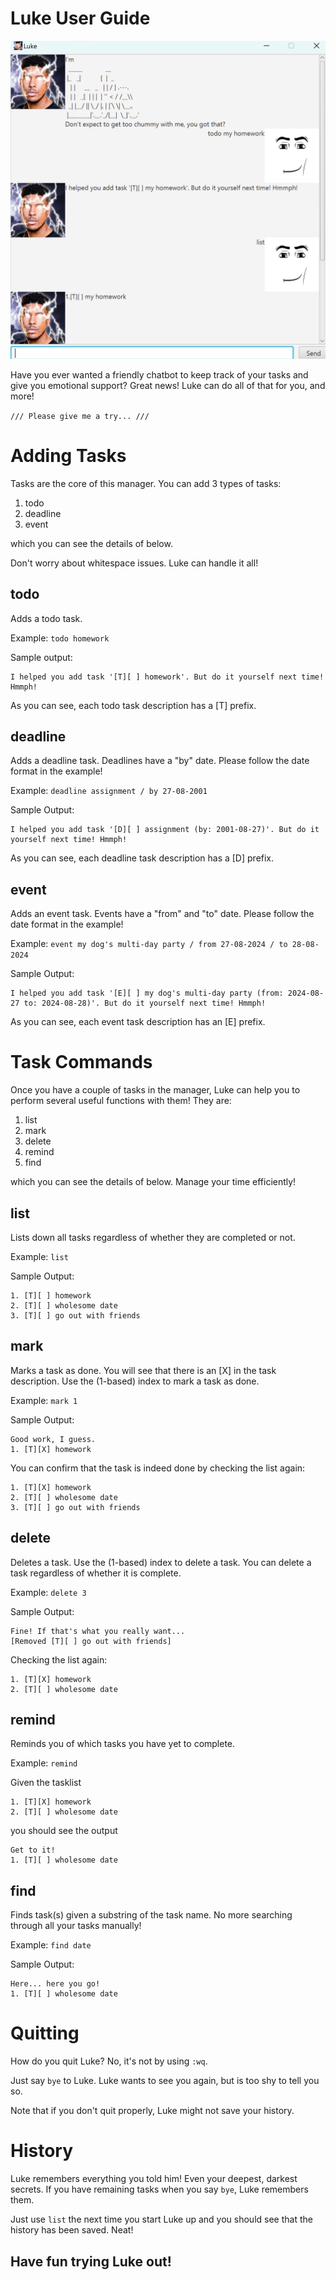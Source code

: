 # Luke User Guide

![UI image](./Ui.png)

Have you ever wanted a friendly chatbot to keep track of your tasks and
give you emotional support? Great news! Luke can do all of that for you, 
and more! 

`/// Please give me a try... ///`

# Adding Tasks

Tasks are the core of this manager. You can add 3 types of tasks: 

1. todo
2. deadline
3. event

which you can see the details of below.

Don't worry about whitespace issues. Luke can handle it all!

## todo

Adds a todo task. 

Example: `todo homework`

Sample output:

```
I helped you add task '[T][ ] homework'. But do it yourself next time! Hmmph!
```

As you can see, each todo task description has a [T] prefix.

## deadline

Adds a deadline task. Deadlines have a "by" date. 
Please follow the date format in the example!

Example: `deadline assignment / by 27-08-2001`

Sample Output:

```
I helped you add task '[D][ ] assignment (by: 2001-08-27)'. But do it yourself next time! Hmmph!
```

As you can see, each deadline task description has a [D] prefix.

## event

Adds an event task. Events have a "from" and "to" date. 
Please follow the date format in the example!

Example: `event my dog's multi-day party / from 27-08-2024 / to 28-08-2024`

Sample Output:

```
I helped you add task '[E][ ] my dog's multi-day party (from: 2024-08-27 to: 2024-08-28)'. But do it yourself next time! Hmmph!
```

As you can see, each event task description has an [E] prefix.


# Task Commands

Once you have a couple of tasks in the manager, Luke can help you
to perform several useful functions with them! They are:

1. list
2. mark
3. delete
4. remind
5. find

which you can see the details of below. Manage your time efficiently!

## list

Lists down all tasks regardless of whether they are completed or not. 

Example: `list`

Sample Output:

```
1. [T][ ] homework
2. [T][ ] wholesome date
3. [T][ ] go out with friends
```

## mark

Marks a task as done. You will see that there is an [X]
in the task description. Use the (1-based) index to mark a task as done.

Example: `mark 1`

Sample Output:

```
Good work, I guess.
1. [T][X] homework
```

You can confirm that the task is indeed done by checking the list again:

```
1. [T][X] homework
2. [T][ ] wholesome date
3. [T][ ] go out with friends
```

## delete

Deletes a task. Use the (1-based) index to delete a task. 
You can delete a task regardless of whether it is complete.

Example: `delete 3`

Sample Output:

```
Fine! If that's what you really want...
[Removed [T][ ] go out with friends]
```

Checking the list again: 
```
1. [T][X] homework
2. [T][ ] wholesome date
```

## remind

Reminds you of which tasks you have yet to complete. 


Example: `remind`

Given the tasklist

```
1. [T][X] homework
2. [T][ ] wholesome date
```

you should see the output

```
Get to it!
1. [T][ ] wholesome date
```

## find

Finds task(s) given a substring of the task name.
No more searching through all your tasks manually!

Example: `find date`

Sample Output:

```
Here... here you go!
1. [T][ ] wholesome date
```

# Quitting

How do you quit Luke? No, it's not by using `:wq`. 

Just say `bye` to Luke. Luke wants to see you again, but is too 
shy to tell you so.

Note that if you don't quit properly, Luke might not save your history. 

# History

Luke remembers everything you told him! Even your deepest,
darkest secrets. If you have remaining tasks when you say `bye`,
Luke remembers them.

Just use `list` the next time you start Luke up and you should
see that the history has been saved. Neat! 

## Have fun trying Luke out!
